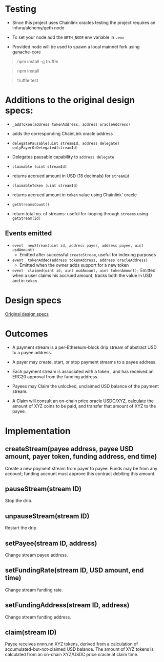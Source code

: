
# Testing

- Since this project uses Chainlink oracles testing the project requires an infura/alchemy/geth node

- To set your node add the `GETH_NODE` env variable in `.env`

- Provided node will be used to spawn a local mainnet fork using ganache-core

> npm install -g truffle

> npm install

> truffle test

 

# Additions to the original design specs:

-  `_addToken(address tokenAddress, address oracleAddress)`

- adds the corresponding ChainLink oracle address

-  `delegatePausable(uint streamId, address delegate) onlyPayerOrDelegated(streamId)`

- Delegates pausable capability to `address delegate`

-  `claimable (uint streamId)`

- returns accrued amount in USD (18 decimals) for `streamId`

-  `claimableToken (uint streamId)`

- returns accrued amount in `token` value using Chainlink' oracle

-  `getStreamsCount()`

- return total no. of streams: useful for looping through `streams` using `getStream(id)`

## Events emitted

- `event  newStream(uint id, address payer, address payee, uint usdAmount)` 
	- Emitted after successful `createStream`, useful for indexing purposes
- `event  tokenAdded(address tokenAddress, address oracleAddress)`
	- Emitted when the owner adds support for a new token
- `event  claimed(uint id, uint usdAmount, uint tokenAmount);` 
	Emitted when a user claims his accrued amount, tracks both the value in USD and in `token`
  

# Design specs

[Original design specs](https://docs.google.com/document/d/17xmWzQTd_gW2GGcn-mgoRBR6kHcjV--LJhkv-frAcls/edit#heading=h.cljfvymqw9x2)

# Outcomes

  

- A payment stream is a per-Ethereum-block drip stream of abstract USD to a payee address.

- A payer may create, start, or stop payment streams to a payee address.

- Each payment stream is associated with a token <XYZ>, and has received an ERC20 approval from the funding address.

- Payees may Claim the unlocked, unclaimed USD balance of the payment stream.

- A Claim will consult an on-chain price oracle USDC/XYZ, calculate the amount of XYZ coins to be paid, and transfer that amount of XYZ to the payee.

  

# Implementation

  

## createStream(payee address, payee USD amount, payer token, funding address, end time)

  

Create a new payment stream from payer to payee. Funds may be from any account; funding account must approve this contract debiting this amount.

  

## pauseStream(stream ID)

  

Stop the drip.

  

## unpauseStream(stream ID)

  

Restart the drip.

  

## setPayee(stream ID, address)

  

Change stream payee address.

  

## setFundingRate(stream ID, USD amount, end time)

  

Change stream funding rate.

  

## setFundingAddress(stream ID, address)

  

Change stream funding address.

  

## claim(stream ID)

  

Payee receives nnnn.nn XYZ tokens, derived from a calculation of accumulated-but-not-claimed USD balance. The amount of XYZ tokens is calculated from an on-chain XYZ/USDC price oracle at claim time.
